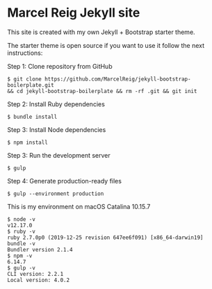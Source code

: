 # Marcel Reig Jekyll site

This site is created with my own Jekyll + Bootstrap starter theme.

The starter theme is open source if you want to use it follow the next instructions:

Step 1: Clone repository from GitHub

```shell
$ git clone https://github.com/MarcelReig/jekyll-bootstrap-boilerplate.git
&& cd jekyll-bootstrap-boilerplate && rm -rf .git && git init
```

Step 2: Install Ruby dependencies

```shell
$ bundle install
```

Step 3: Install Node dependencies

```shell
$ npm install
```

Step 3: Run the development server

```shell
$ gulp
```

Step 4: Generate production-ready files

```shell
$ gulp --environment production
```

This is my environment on macOS Catalina 10.15.7

```shell
$ node -v
v12.17.0
$ ruby -v
ruby 2.7.0p0 (2019-12-25 revision 647ee6f091) [x86_64-darwin19]
bundle -v
Bundler version 2.1.4
$ npm -v
6.14.7
$ gulp -v
CLI version: 2.2.1
Local version: 4.0.2
```
